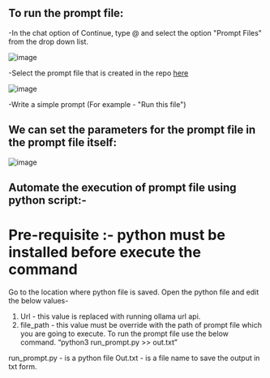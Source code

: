 ## To run the prompt file:

-In the chat option of Continue, type @ and select the option "Prompt Files" from the drop down list.

![image](https://github.com/user-attachments/assets/f4faf4b5-8427-4bd9-849a-2ed08a73880a)

-Select the prompt file that is created in the repo [here](https://github.com/IBM-OSS-Support/Continue.dev-Granite-manual-test-cases/blob/main/.continue/prompts/test_cases.prompt)

![image](https://github.com/user-attachments/assets/c160d913-cc93-4ace-b736-ff2a9e570fbd)

-Write a simple prompt (For example - "Run this file") 

## We can set the parameters for the prompt file in the prompt file itself:

![image](https://github.com/user-attachments/assets/47eef664-6b6f-456a-86b9-a7199a0a9107)

## Automate the execution of prompt file using python script:-
# Pre-requisite :- python must be installed before execute the command

Go to the location where python file is saved.
Open the python file and edit the below values-
1. Url - this value is replaced with running ollama url api.
2. file_path - this value must be override with the path of prompt file which you are going to execute.
To run the prompt file use the below command.
“python3 run_prompt.py >> out.txt”

run_prompt.py - is a python file
Out.txt - is a file name to save the output in txt form.